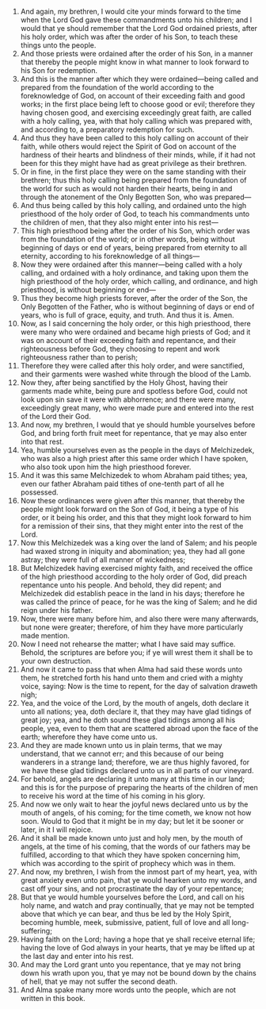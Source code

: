 1. And again, my brethren, I would cite your minds forward to the time when the Lord God gave these commandments unto his children; and I would that ye should remember that the Lord God ordained priests, after his holy order, which was after the order of his Son, to teach these things unto the people.
2. And those priests were ordained after the order of his Son, in a manner that thereby the people might know in what manner to look forward to his Son for redemption.
3. And this is the manner after which they were ordained—being called and prepared from the foundation of the world according to the foreknowledge of God, on account of their exceeding faith and good works; in the first place being left to choose good or evil; therefore they having chosen good, and exercising exceedingly great faith, are called with a holy calling, yea, with that holy calling which was prepared with, and according to, a preparatory redemption for such.
4. And thus they have been called to this holy calling on account of their faith, while others would reject the Spirit of God on account of the hardness of their hearts and blindness of their minds, while, if it had not been for this they might have had as great privilege as their brethren.
5. Or in fine, in the first place they were on the same standing with their brethren; thus this holy calling being prepared from the foundation of the world for such as would not harden their hearts, being in and through the atonement of the Only Begotten Son, who was prepared—
6. And thus being called by this holy calling, and ordained unto the high priesthood of the holy order of God, to teach his commandments unto the children of men, that they also might enter into his rest—
7. This high priesthood being after the order of his Son, which order was from the foundation of the world; or in other words, being without beginning of days or end of years, being prepared from eternity to all eternity, according to his foreknowledge of all things—
8. Now they were ordained after this manner—being called with a holy calling, and ordained with a holy ordinance, and taking upon them the high priesthood of the holy order, which calling, and ordinance, and high priesthood, is without beginning or end—
9. Thus they become high priests forever, after the order of the Son, the Only Begotten of the Father, who is without beginning of days or end of years, who is full of grace, equity, and truth. And thus it is. Amen.
10. Now, as I said concerning the holy order, or this high priesthood, there were many who were ordained and became high priests of God; and it was on account of their exceeding faith and repentance, and their righteousness before God, they choosing to repent and work righteousness rather than to perish;
11. Therefore they were called after this holy order, and were sanctified, and their garments were washed white through the blood of the Lamb.
12. Now they, after being sanctified by the Holy Ghost, having their garments made white, being pure and spotless before God, could not look upon sin save it were with abhorrence; and there were many, exceedingly great many, who were made pure and entered into the rest of the Lord their God.
13. And now, my brethren, I would that ye should humble yourselves before God, and bring forth fruit meet for repentance, that ye may also enter into that rest.
14. Yea, humble yourselves even as the people in the days of Melchizedek, who was also a high priest after this same order which I have spoken, who also took upon him the high priesthood forever.
15. And it was this same Melchizedek to whom Abraham paid tithes; yea, even our father Abraham paid tithes of one-tenth part of all he possessed.
16. Now these ordinances were given after this manner, that thereby the people might look forward on the Son of God, it being a type of his order, or it being his order, and this that they might look forward to him for a remission of their sins, that they might enter into the rest of the Lord.
17. Now this Melchizedek was a king over the land of Salem; and his people had waxed strong in iniquity and abomination; yea, they had all gone astray; they were full of all manner of wickedness;
18. But Melchizedek having exercised mighty faith, and received the office of the high priesthood according to the holy order of God, did preach repentance unto his people. And behold, they did repent; and Melchizedek did establish peace in the land in his days; therefore he was called the prince of peace, for he was the king of Salem; and he did reign under his father.
19. Now, there were many before him, and also there were many afterwards, but none were greater; therefore, of him they have more particularly made mention.
20. Now I need not rehearse the matter; what I have said may suffice. Behold, the scriptures are before you; if ye will wrest them it shall be to your own destruction.
21. And now it came to pass that when Alma had said these words unto them, he stretched forth his hand unto them and cried with a mighty voice, saying: Now is the time to repent, for the day of salvation draweth nigh;
22. Yea, and the voice of the Lord, by the mouth of angels, doth declare it unto all nations; yea, doth declare it, that they may have glad tidings of great joy; yea, and he doth sound these glad tidings among all his people, yea, even to them that are scattered abroad upon the face of the earth; wherefore they have come unto us.
23. And they are made known unto us in plain terms, that we may understand, that we cannot err; and this because of our being wanderers in a strange land; therefore, we are thus highly favored, for we have these glad tidings declared unto us in all parts of our vineyard.
24. For behold, angels are declaring it unto many at this time in our land; and this is for the purpose of preparing the hearts of the children of men to receive his word at the time of his coming in his glory.
25. And now we only wait to hear the joyful news declared unto us by the mouth of angels, of his coming; for the time cometh, we know not how soon. Would to God that it might be in my day; but let it be sooner or later, in it I will rejoice.
26. And it shall be made known unto just and holy men, by the mouth of angels, at the time of his coming, that the words of our fathers may be fulfilled, according to that which they have spoken concerning him, which was according to the spirit of prophecy which was in them.
27. And now, my brethren, I wish from the inmost part of my heart, yea, with great anxiety even unto pain, that ye would hearken unto my words, and cast off your sins, and not procrastinate the day of your repentance;
28. But that ye would humble yourselves before the Lord, and call on his holy name, and watch and pray continually, that ye may not be tempted above that which ye can bear, and thus be led by the Holy Spirit, becoming humble, meek, submissive, patient, full of love and all long-suffering;
29. Having faith on the Lord; having a hope that ye shall receive eternal life; having the love of God always in your hearts, that ye may be lifted up at the last day and enter into his rest.
30. And may the Lord grant unto you repentance, that ye may not bring down his wrath upon you, that ye may not be bound down by the chains of hell, that ye may not suffer the second death.
31. And Alma spake many more words unto the people, which are not written in this book.
